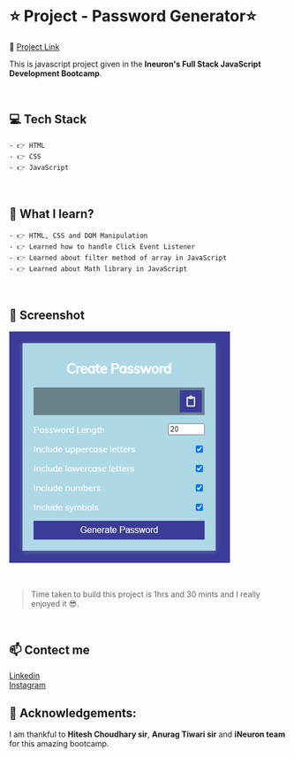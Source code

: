 # ⭐ Project - Password Generator⭐
🔗 [Project Link](https://vishal-kumaar.github.io/Password-Generator/ "Click me") <br>

This is javascript project given in the **Ineuron's Full Stack JavaScript Development Bootcamp**.

<br>

## 💻 Tech Stack

    - 👉 HTML
    - 👉 CSS
    - 👉 JavaScript

<br>

## 📌 What I learn?

    - 👉 HTML, CSS and DOM Manipulation
    - 👉 Learned how to handle Click Event Listener
    - 👉 Learned about filter method of array in JavaScript
    - 👉 Learned about Math library in JavaScript

<br>

## 📸 Screenshot

![ScreenShot](screenshot.PNG)

<br>

> Time taken to build this project is 1hrs and 30 mints and I really enjoyed it 😎.

<br>

## 📫 Contect me

[Linkedin](https://www.linkedin.com/in/vishal-kumar-909758228/) <br>
[Instagram](https://www.instagram.com/_vishal.kumar07/?next=%2F)

## 🙌 Acknowledgements:

I am thankful to **Hitesh Choudhary sir**, **Anurag Tiwari sir** and **iNeuron team** for this amazing bootcamp.
